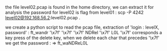 the file level02.pcap is found in the home directory, we can extract it for analysis
the password for level02 is flag from level01 :
scp -P 4242 level02@192.168.56.2:level02.pcap .

we create a python script to read the pcap file, extraction of  'login : levelX, password' : ft_wandr '\x7f' '\x7f' '\x7f' NDRel '\x7f' L0L
'\x7f' corresponds a key press of the delete key, when we delete each char that precedes '\x7f' we get the password :
=> ft_waNDReL0L 